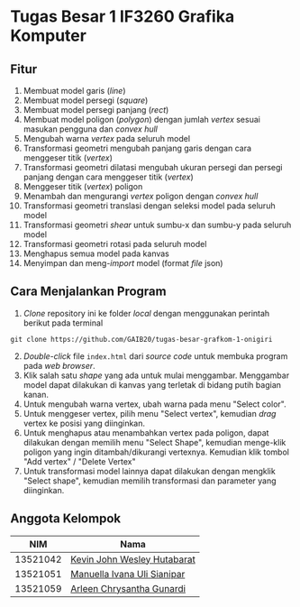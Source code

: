 # Tugas Besar 1 IF3260 Grafika Komputer

## Fitur
1. Membuat model garis (<i>line</i>)
2. Membuat model persegi (<i>square</i>)
3. Membuat model persegi panjang (<i>rect</i>)
4. Membuat model poligon (<i>polygon</i>) dengan jumlah <i>vertex</i> sesuai masukan pengguna dan <i>convex hull</i>
5. Mengubah warna <i>vertex</i> pada seluruh model
6. Transformasi geometri mengubah panjang garis dengan cara menggeser titik (<i>vertex</i>)
7. Transformasi geometri dilatasi mengubah ukuran persegi dan persegi panjang dengan cara menggeser titik (<i>vertex</i>)
8. Menggeser titik (<i>vertex</i>) poligon
9. Menambah dan mengurangi <i>vertex</i> poligon dengan <i>convex hull</i>
10. Transformasi geometri translasi dengan seleksi model pada seluruh model
11. Transformasi geometri <i>shear</i> untuk sumbu-x dan sumbu-y pada seluruh model
12. Transformasi geometri rotasi pada seluruh model
13. Menghapus semua model pada kanvas
14. Menyimpan dan meng-<i>import</i> model (format <i>file</i> json)

## Cara Menjalankan Program
1. <i>Clone</i> repository ini ke folder <i>local</i> dengan menggunakan perintah berikut pada terminal
``` 
git clone https://github.com/GAIB20/tugas-besar-grafkom-1-onigiri 
``` 
2. <i>Double-click</i> file `index.html` dari <i>source code</i> untuk membuka program pada <i>web browser</i>.
3. Klik salah satu <i>shape</i> yang ada untuk mulai menggambar. Menggambar model dapat dilakukan di kanvas yang terletak di bidang putih bagian kanan.
4. Untuk mengubah warna vertex, ubah warna pada menu "Select color".
5. Untuk menggeser vertex, pilih menu "Select vertex", kemudian <i>drag</i> vertex ke posisi yang diinginkan.
6. Untuk menghapus atau menambahkan vertex pada poligon, dapat dilakukan dengan memilih menu "Select Shape", kemudian menge-klik poligon yang ingin ditambah/dikurangi vertexnya. Kemudian klik tombol "Add vertex" / "Delete Vertex" 
7. Untuk transformasi model lainnya dapat dilakukan dengan mengklik "Select shape", kemudian memilih transformasi dan parameter yang diinginkan.

## Anggota Kelompok
| NIM      | Nama                        |
|----------|-----------------------------|
| 13521042 | [Kevin John Wesley Hutabarat](https://github.com/kevinjohn01) |
| 13521051 | [Manuella Ivana Uli Sianipar](https://github.com/manuellaiv)  |
| 13521059 | [Arleen Chrysantha Gunardi](https://github.com/arleenchr)     |